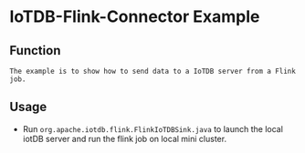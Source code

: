 <!--

    Licensed to the Apache Software Foundation (ASF) under one
    or more contributor license agreements.  See the NOTICE file
    distributed with this work for additional information
    regarding copyright ownership.  The ASF licenses this file
    to you under the Apache License, Version 2.0 (the
    "License"); you may not use this file except in compliance
    with the License.  You may obtain a copy of the License at

        http://www.apache.org/licenses/LICENSE-2.0

    Unless required by applicable law or agreed to in writing,
    software distributed under the License is distributed on an
    "AS IS" BASIS, WITHOUT WARRANTIES OR CONDITIONS OF ANY
    KIND, either express or implied.  See the License for the
    specific language governing permissions and limitations
    under the License.

-->
# IoTDB-Flink-Connector Example

## Function
```
The example is to show how to send data to a IoTDB server from a Flink job.
```

## Usage

* Run `org.apache.iotdb.flink.FlinkIoTDBSink.java` to launch the local iotDB server and run the flink job on local mini cluster.
